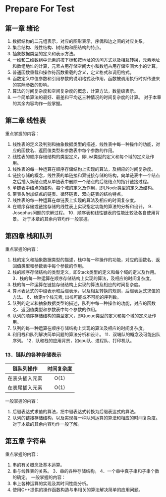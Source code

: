 
# Prepare For Test
## 第一章  绪论

1. 数据结构的二元组表示，对应的图形表示，序偶和边之间的对应关系。
2. 集合结构、线性结构、树结构和图结构的特点。
3. 抽象数据类型的定义和表示方法。
4. 一维和二维数组中元素的按下标和按地址的访问方式以及相互转换，元素地址和数组地址的计算，元素占用存储空间大小和数组占用存储空间大小的计算。
5. 普通函数重载和操作符函数重载的含义，定义格式和调用格式。
6. 函数定义中值参数和引用参数的说明格式及作用，函数被调用执行时对传送来的实际参数的影响。
7. 算法的时间复杂度和空间复杂度的概念，计算方法，数量级表示。
8. 一个简单算法的最好、最差和平均这三种情况的时间复杂度的计算。
对于本章的其余内容均作一般掌握。

## 第二章  线性表
重点掌握的内容：
1. 线性表的定义及判别和抽象数据类型的描述，线性表中每一种操作的功能，对应的函数名、返回值类型和参数表中每个参数的作用。
2. 线性表的顺序存储结构的类型定义，即List类型的定义和每个域的定义及作用。
3. 线性表的每一种运算在顺序存储结构上实现的算法，及相应的时间复杂度。
4. 链接存储的概念，线性表的单链接和双链接存储的结构，向单链表中一个结点之后插入新结点或从单链表中删除一个结点的后继结点的指针链接过程。
5. 单链表中结点的结构，每个域的定义及作用，即LNode类型的定义及结构。
6. 带表头附加结点的链表、循环链表、双向链表的结构特点。
7. 线性表的每一种运算在单链表上实现的算法及相应的时间复杂度。
8. 在顺序存储或链接存储的线性表上实现指定功能的算法的分析和设计。
9．Josephus问题的求解过程。
10．顺序表和线性链表的性能比较及各自使用背景。
对于本章的其余内容均作一般掌握。



## 第四章  栈和队列
重点掌握的内容：
1. 栈的定义和抽象数据类型的描述，栈中每一种操作的功能，对应的函数名、返回值类型和参数表中每个参数的作用。
2. 栈的顺序存储结构的类型定义，即Stack类型的定义和每个域的定义及作用。
3．栈的每一种运算在顺序存储结构上实现的算法，及相应的时间复杂度。
4. 栈的每一种运算在链接存储结构上实现的算法及相应的时间复杂度。
5. 算术表达式的中缀表示和后缀表示，以及相互转换的规则，后缀表达式求值的方法。
6．给定n个栈元素, 出栈可能或不可能的序列数。
7. 队列的定义和抽象数据类型的描述，队列中每一种操作的功能，对应的函数名、返回值类型和参数表中每个参数的作用。
8. 队列的顺序存储结构的类型定义，即Queue类型的定义和每个域的定义及作用。
9. 队列的每一种运算在顺序存储结构上实现的算法及相应的时间复杂度。
10. 利用栈和队列解决简单问题的算法分析和设计。
11．双端队的概念及可能出队序列。
12．队和栈的应用背景，如cpu队、进程队、打印机队。
### 13．链队的各种存储表示

|链队列操作|时间复杂度|
|:----:|:----:|
|在表头插入元素|O(1)|
|在表尾插入元素|O(1)|



一般掌握的内容：
1. 后缀表达式求值的算法，把中缀表达式转换为后缀表达式的算法。
2. 队列的链接存储结构，以及实现每一种队列运算的算法和相应的时间复杂度。
对于本章的其余内容均作一般了解。

## 第五章  字符串
重点掌握的内容：
1. 串的有关概念及基本运算。
2. 串与线性表的关系。
3．串的各种存储结构。
4．一个串中真子串和子串个数的确定。
一般掌握的内容：
1. 串上各种运算的实现及其时间性能分析。
2. 使用C++提供的操作函数构造与串相关的算法解决简单的应用问题。

